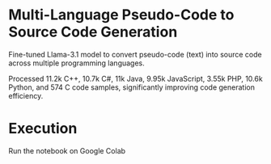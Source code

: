 # Multi-Language Pseudo-Code to Source Code Generation
Fine-tuned Llama-3.1 model to convert pseudo-code (text) into source code across multiple programming languages.

Processed 11.2k C++, 10.7k C#, 11k Java, 9.95k JavaScript, 3.55k PHP, 10.6k Python, and 574 C code samples, significantly improving code generation efficiency.

# Execution 
Run the notebook on Google Colab
